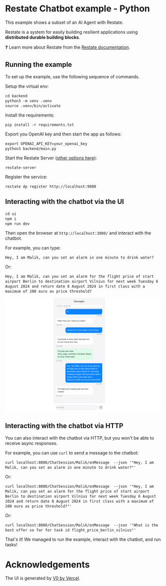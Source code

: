 # Restate Chatbot example - Python

This example shows a subset of an AI Agent with Restate.

Restate is a system for easily building resilient applications using **distributed durable building blocks**.

❓ Learn more about Restate from the [Restate documentation](https://docs.restate.dev).

## Running the example

To set up the example, use the following sequence of commands.

Setup the virtual env:

```shell
cd backend
python3 -m venv .venv
source .venv/bin/activate
```

Install the requirements:

```shell
pip install -r requirements.txt
```

Export you OpenAI key and then start the app as follows:

```shell
export OPENAI_API_KEY=your_openai_key
python3 backend/main.py
```

Start the Restate Server ([other options here](https://docs.restate.dev/develop/local_dev)):

```shell
restate-server
```

Register the service:

```shell
restate dp register http://localhost:9080
```


## Interacting with the chatbot via the UI

```shell
cd ui
npm i 
npm run dev
```

Then open the browser at `http://localhost:3000/` and interact with the chatbot.

For example, you can type:

```
Hey, I am Malik, can you set an alarm in one minute to drink water?
```

Or:

```
Hey, I am Malik, can you set an alarm for the flight price of start airport Berlin to destination airport Vilnius for next week Tuesday 6 August 2024 and return date 8 August 2024 in first class with a maximum of 200 euro as price threshold?
```

![img.png](img.png)

## Interacting with the chatbot via HTTP
You can also interact with the chatbot via HTTP, but you won't be able to receive async responses.

For example, you can use `curl` to send a message to the chatbot:

```shell
curl localhost:8080/ChatSession/Malik/onMessage  --json '"Hey, I am Malik, can you set an alarm in one minute to drink water?"'
```

Or:

```shell
curl localhost:8080/ChatSession/Malik/onMessage  --json '"Hey, I am Malik, can you set an alarm for the flight price of start airport Berlin to destination airport Vilnius for next week Tuesday 6 August 2024 and return date 8 August 2024 in first class with a maximum of 200 euro as price threshold?"'
```

Or:

```shell
curl localhost:8080/ChatSession/Malik/onMessage  --json '"What is the best offer so far for task id flight_price_berlin_vilnius"'
```

That's it! We managed to run the example, interact with the chatbot, and run tasks!


# Acknowledgements

The UI is generated by [V0 by Vercel](https://v0.dev/).
